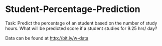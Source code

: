 # Student-Percentage-Prediction


Task: Predict the percentage of an student based on the number of study hours. What will be predicted score if a student studies for 9.25 hrs/ day?

Data can be found at http://bit.ly/w-data
